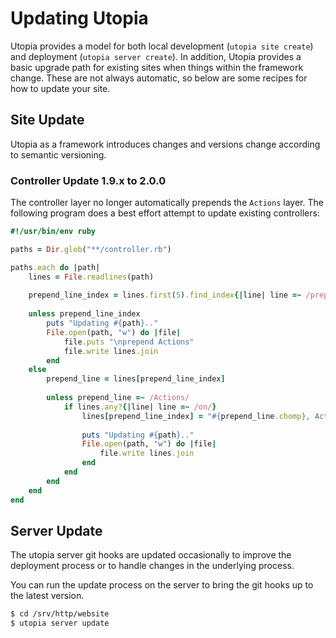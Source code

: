 # Updating Utopia

Utopia provides a model for both local development (`utopia site create`) and deployment (`utopia server create`). In addition, Utopia provides a basic upgrade path for existing sites when things within the framework change. These are not always automatic, so below are some recipes for how to update your site.

## Site Update

Utopia as a framework introduces changes and versions change according to semantic versioning. 

### Controller Update 1.9.x to 2.0.0

The controller layer no longer automatically prepends the `Actions` layer. The following program does a best effort attempt to update existing controllers:

```ruby
#!/usr/bin/env ruby

paths = Dir.glob("**/controller.rb")

paths.each do |path|
	lines = File.readlines(path)
	
	prepend_line_index = lines.first(5).find_index{|line| line =~ /prepend/}
	
	unless prepend_line_index
		puts "Updating #{path}.."
		File.open(path, "w") do |file|
			file.puts "\nprepend Actions"
			file.write lines.join
		end
	else
		prepend_line = lines[prepend_line_index]
		
		unless prepend_line =~ /Actions/
			if lines.any?{|line| line =~ /on/}
				lines[prepend_line_index] = "#{prepend_line.chomp}, Actions\n"
				
				puts "Updating #{path}.."
				File.open(path, "w") do |file|
					file.write lines.join
				end
			end
		end
	end
end
```

## Server Update

The utopia server git hooks are updated occasionally to improve the deployment process or to handle changes in the underlying process.

You can run the update process on the server to bring the git hooks up to the latest version.

```bash
$ cd /srv/http/website
$ utopia server update
```

